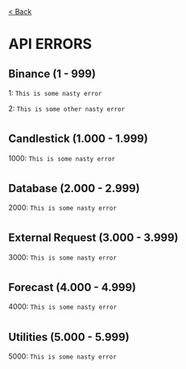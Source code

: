 [< Back](../README.md)

# API ERRORS


## Binance (1 - 999)

1: `This is some nasty error`

2: `This is some other nasty error`


#
## Candlestick (1.000 - 1.999)

1000: `This is some nasty error`



#
## Database (2.000 - 2.999)

2000: `This is some nasty error`




#
## External Request (3.000 - 3.999)

3000: `This is some nasty error`




#
## Forecast (4.000 - 4.999)

4000: `This is some nasty error`




#
## Utilities (5.000 - 5.999)

5000: `This is some nasty error`
